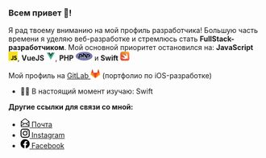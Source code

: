 ### Всем привет 👋!

Я рад твоему вниманию на мой профиль разработчика! Большую часть времени я уделяю веб-разработке и стремлюсь стать **FullStack-разработчиком**. Мой основной приоритет остановился на: **JavaScript** <img src="./assets/javascript_icon.svg" height="18">, **VueJS** <img src="./assets/vue_icon.svg" height="18">, **PHP** <img src="./assets/php_icon.svg" height="18"> и **Swift** <img src="./assets/swift_icon.svg" height="18">

Мой профиль на [GitLab <img src="./assets/gitlab_logo.png" height="18">](https://gitlab.com/Sterr) (портфолио по iOS-разработке)

- 👨‍🎓 В настоящий момент изучаю: Swift

**Другие ссылки для связи со мной:**
- <a href="mailto:info@eapashko.com/"><img src="./assets/icons/envelope-open.svg" height="18"> Почта</a>
- <a href="https://www.instagram.com/evgeniy.pashko/"><img src="./assets/icons/instagram.svg" height="18"> Instagram</a>
- <a href="https://www.facebook.com/evgpashko/"><img src="./assets/icons/facebook.svg" height="18"> Facebook</a>

<!--
**Johnsterr/Johnsterr** is a ✨ _special_ ✨ repository because its `README.md` (this file) appears on your GitHub profile.

Here are some ideas to get you started:

- 🔭 I’m currently working on ...
- 🌱 I’m currently learning ...
- 👯 I’m looking to collaborate on ...
- 🤔 I’m looking for help with ...
- 💬 Ask me about ...
- 📫 How to reach me: ...
- 😄 Pronouns: ...
- ⚡ Fun fact: ...
-->
